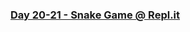 
<h3><a href="https://repl.it/talk/share/Snake-Game/115729" target="_blank">Day 20-21 - Snake Game @ Repl.it</a></h3>

